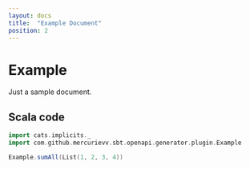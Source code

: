 ```yaml
---
layout: docs
title:  "Example Document"
position: 2
---
```


# Example

Just a sample document.

## Scala code

```scala
import cats.implicits._
import com.github.mercurievv.sbt.openapi.generator.plugin.Example

Example.sumAll(List(1, 2, 3, 4))
```
